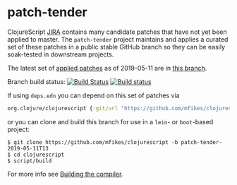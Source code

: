# patch-tender
ClojureScript [JIRA](https://dev.clojure.org/jira/browse/CLJS) contains many candidate patches that have not yet been applied to master.
The `patch-tender` project maintains and applies a curated set of these patches in a public stable GitHub branch so they can be easily soak-tested in downstream projects.

The latest set of [applied patches](https://github.com/clojure/clojurescript/compare/master...mfikes:patch-tender-2019-05-11T13) as of 2019-05-11 are in [this branch](https://github.com/mfikes/clojurescript/commits/patch-tender-2019-05-11T13).

Branch build status: [![Build Status](https://travis-ci.org/mfikes/clojurescript.svg?branch=patch-tender-2019-05-11T13)](https://travis-ci.org/mfikes/clojurescript) [![Build status](https://ci.appveyor.com/api/projects/status/oggs1yydb8c2t6pa/branch/patch-tender-2019-05-11T13?svg=true)](https://ci.appveyor.com/project/mfikes/clojurescript/branch/patch-tender-2019-05-11T13)

If using `deps.edn` you can depend on this set of patches via
```clojure
org.clojure/clojurescript {:git/url "https://github.com/mfikes/clojurescript" :sha "ea9ca6817bdc42e8d87c2a3c045fe67fcda0a063"}
```

or you can clone and build this branch for use in a `lein`- or `boot`-based project:

```
$ git clone https://github.com/mfikes/clojurescript -b patch-tender-2019-05-11T13
$ cd clojurescript
$ script/build
```
For more info see [Building the compiler](https://clojurescript.org/community/building).